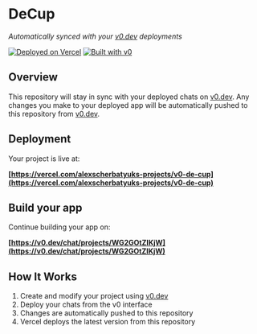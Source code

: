 # DeCup

*Automatically synced with your [v0.dev](https://v0.dev) deployments*

[![Deployed on Vercel](https://img.shields.io/badge/Deployed%20on-Vercel-black?style=for-the-badge&logo=vercel)](https://vercel.com/alexscherbatyuks-projects/v0-de-cup)
[![Built with v0](https://img.shields.io/badge/Built%20with-v0.dev-black?style=for-the-badge)](https://v0.dev/chat/projects/WG2GOtZIKjW)

## Overview

This repository will stay in sync with your deployed chats on [v0.dev](https://v0.dev).
Any changes you make to your deployed app will be automatically pushed to this repository from [v0.dev](https://v0.dev).

## Deployment

Your project is live at:

**[https://vercel.com/alexscherbatyuks-projects/v0-de-cup](https://vercel.com/alexscherbatyuks-projects/v0-de-cup)**

## Build your app

Continue building your app on:

**[https://v0.dev/chat/projects/WG2GOtZIKjW](https://v0.dev/chat/projects/WG2GOtZIKjW)**

## How It Works

1. Create and modify your project using [v0.dev](https://v0.dev)
2. Deploy your chats from the v0 interface
3. Changes are automatically pushed to this repository
4. Vercel deploys the latest version from this repository
